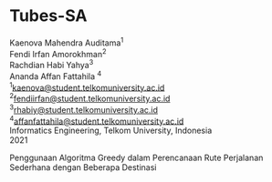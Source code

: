 # Tubes-SA
Kaenova Mahendra Auditama<sup>1</sup><br>
Fendi Irfan Amorokhman<sup>2</sup><br>
Rachdian Habi Yahya<sup>3</sup><br>
Ananda Affan Fattahila <sup>4</sup><br>
<sup>1</sup><a href="kaenova@student.telkomuniversity.ac.id">kaenova@student.telkomuniversity.ac.id</a><br>
<sup>2</sup><a href="fendiirfan@student.telkomuniversity.ac.id">fendiirfan@student.telkomuniversity.ac.id</a><br>
<sup>3</sup><a href="rhabiy@student.telkomuniversity.ac.id">rhabiy@student.telkomuniversity.ac.id</a><br>
<sup>4</sup><a href="affanfattahila@student.telkomuniversity.ac.id">affanfattahila@student.telkomuniversity.ac.id</a><br>
Informatics Engineering, Telkom University, Indonesia<br>
2021  


Penggunaan Algoritma Greedy dalam Perencanaan Rute Perjalanan Sederhana dengan Beberapa Destinasi